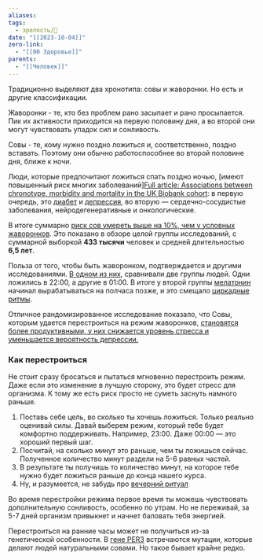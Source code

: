 ```yaml
---
aliases: 
tags:
  - зрелость/🌱
date: "[[2023-10-04]]"
zero-link:
  - "[[00 Здоровье]]"
parents:
  - "[[Человек]]"
---
```

Традиционно выделяют два хронотипа: совы и жаворонки. Но есть и другие классификации.

Жаворонки - те, кто без проблем рано засыпает и рано просыпается. Пик их активности приходится на первую половину дня, а во второй они могут чувствовать упадок сил и сонливость.

Совы - те, кому нужно поздно ложиться и, соответственно, поздно вставать. Поэтому они обычно работоспособнее во второй половине дня, ближе к ночи.

Люди, которые предпочитают ложиться спать поздно ночью, [имеют повышенный риск многих заболеваний][Full article: Associations between chronotype, morbidity and mortality in the UK Biobank cohort](https://www.tandfonline.com/doi/full/10.1080/07420528.2018.1454458): в первую очередь, это [диабет](Диабет.md) и [депрессия](Депрессия.md), во вторую — сердечно-сосудистые заболевания, нейродегенеративные и онкологические.

В итоге суммарно [риск сов умереть выше на 10%, чем у условных жаворонков](https://www.tandfonline.com/doi/full/10.1080/07420528.2018.1454458). Это показано в обзоре целой группы исследований, с суммарной выборкой **433 тысячи** человек и средней длительностью **6,5 лет**.

Польза от того, чтобы быть жаворонком, подтверждается и другими исследованиями. [В одном из них](https://www.ncbi.nlm.nih.gov/pmc/articles/PMC3925648), сравнивали две группы людей. Одни ложились в 22:00, а другие в 01:00. В итоге у второй группы [мелатонин](Мелатонин.md) начинал вырабатываться на полчаса позже, и это смещало [циркадные ритмы](Циркадные%20ритмы.md).

Отличное рандомизированное исследование показало, что Совы, которым удается перестроиться на режим жаворонков, [становятся более продуктивными, у них снижается уровень стресса и уменьшается вероятность депрессии.](https://www.sciencedirect.com/science/article/abs/pii/S1389945719301388?via%3Dihub)

### Как перестроиться

Не стоит сразу бросаться и пытаться мгновенно перестроить режим. Даже если это изменение в лучшую сторону, это будет стресс для организма. К тому же есть риск просто не суметь заснуть намного раньше.

1. Поставь себе цель, во сколько ты хочешь ложиться. Только реально оценивай силы. Давай выберем режим, который тебе будет комфортно поддерживать. Например, 23:00. Даже 00:00 — это хороший первый шаг.
2. Посчитай, на сколько минут это раньше, чем ты ложишься сейчас. Полученное количество минут раздели на 5-6 равных частей.
3. В результате ты получишь то количество минут, на которое тебе нужно будет ложиться раньше до конца нашего курса.
4. Ну, и разумеется, не забудь про [вечерний ритуал](Как%20наладить%20сон?.md)

Во время перестройки режима первое время ты можешь чувствовать дополнительную сонливость, особенно по утрам. Но не переживай, за 5-7 дней организм привыкнет и начнет баловать тебя энергией.

Перестроиться на ранние часы может не получиться из-за генетической особенности. В [гене PER3](https://en.wikipedia.org/wiki/PER3) встречаются мутации, которые делают людей натуральными совами. Но такое бывает крайне редко.